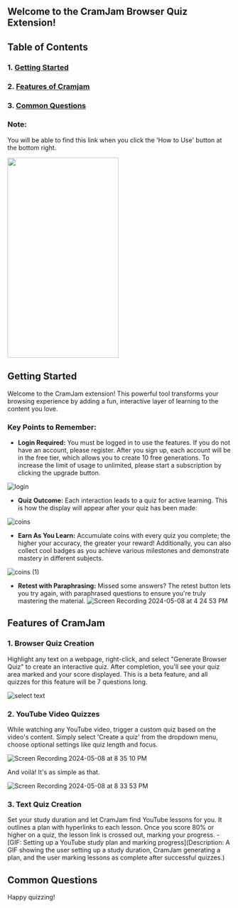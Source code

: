 ## Welcome to the CramJam Browser Quiz Extension!


## Table of Contents

   ### 1. [Getting Started](#getting-started)
   ### 2. [Features of Cramjam](#features-of-cramjam)
   ### 3. [Common Questions](#common-questions)
    
### Note:
You will be able to find this link when you click the 'How to Use' button at the bottom right.

<img src="https://github.com/WiseCactus/cramjam-extension/assets/76268134/79be44d1-9d00-4349-aed2-c664cd4d4372" width="250" height="450">

## Getting Started
Welcome to the CramJam extension! This powerful tool transforms your browsing experience by adding a fun, interactive layer of learning to the content you love.

### Key Points to Remember:
- **Login Required:** You must be logged in to use the features. If you do not have an account, please register. After you sign up, each account will be in the free tier, which allows you to create 10 free generations. To increase the limit of usage to unlimited, please start a subscription by clicking the upgrade button.

![login](https://github.com/WiseCactus/cramjam-extension/assets/76268134/b3b23555-8a8b-416b-8b46-3c585a3ccee3)


- **Quiz Outcome:** Each interaction leads to a quiz for active learning. This is how the display will appear after your quiz has been made:
  
![coins](https://github.com/WiseCactus/cramjam-extension/assets/76268134/7a3c7493-1e34-498e-97fa-205d914a517a)

- **Earn As You Learn:** Accumulate coins with every quiz you complete; the higher your accuracy, the greater your reward! Additionally, you can also collect cool badges as you achieve various milestones and demonstrate mastery in different subjects.

![coins (1)](https://github.com/WiseCactus/cramjam-extension/assets/76268134/b4f066da-2e7d-41e2-86a3-bd676ca70e88)


- **Retest with Paraphrasing:** Missed some answers? The retest button lets you try again, with paraphrased questions to ensure you're truly mastering the material.
  ![Screen Recording 2024-05-08 at 4 24 53 PM](https://github.com/WiseCactus/cramjam-extension/assets/76268134/b45dfa06-cf89-44e6-9592-52fe7201ab38)


## Features of CramJam

### 1.  Browser Quiz Creation
Highlight any text on a webpage, right-click, and select "Generate Browser Quiz" to create an interactive quiz. After completion, you'll see your quiz area marked and your score displayed. This is a beta feature, and all quizzes for this feature will be 7 questions long.

![select text](https://github.com/WiseCactus/cramjam-extension/assets/76268134/a57daea3-af30-4530-a920-645238bc52a4)


### 2. YouTube Video Quizzes
While watching any YouTube video, trigger a custom quiz based on the video's content. Simply select 'Create a quiz' from the dropdown menu, choose optional settings like quiz length and focus.

![Screen Recording 2024-05-08 at 8 35 10 PM](https://github.com/WiseCactus/cramjam-extension/assets/76268134/36954fed-50ff-47b7-8729-f2f2fc28c2ea)


And voilà! It's as simple as that.

![Screen Recording 2024-05-08 at 8 33 53 PM](https://github.com/WiseCactus/cramjam-extension/assets/76268134/30f3d27b-f933-491e-abae-5798089d4e7e)


### 3. Text Quiz Creation
Set your study duration and let CramJam find YouTube lessons for you. It outlines a plan with hyperlinks to each lesson. Once you score 80% or higher on a quiz, the lesson link is crossed out, marking your progress.
    - [GIF: Setting up a YouTube study plan and marking progress](Description: A GIF showing the user setting up a study duration, CramJam generating a plan, and the user marking lessons as complete after successful quizzes.)

## Common Questions

Happy quizzing!
